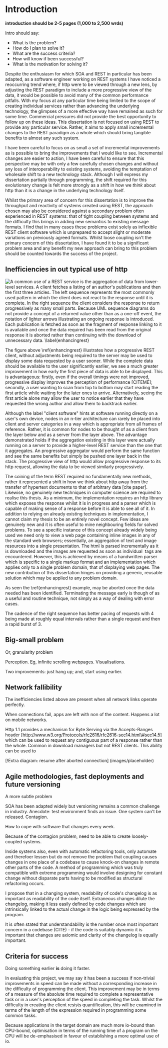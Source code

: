 Introduction
============

**introduction should be 2-5 pages (1,000 to 2,500 wrds)**

Intro should say:

-   What is the problem?
-   How do I plan to solve it?
-   What are the success criteria?
-   How will know if been successful?
-   What is the motivation for solving it?

Despite the enthusiasm for which SOA and REST in particular has been
adapted, as a software engineer working on REST systems I have noticed a
reoccurring trend where, if http were to be viewed through a new lens,
by adjusting the REST paradigm to include a more progressive view of the
data, it would be possible to avoid many of the common performance
pitfalls. With my focus at any particular time being limited to the
scope of creating individual services rather than advancing the
underlying technology, the glimpses of a more effective way have
remained as such for some time. Commercial pressures did not provide the
best opportunity to follow up on these ideas. This dissertation is not
focused on using REST to provide any particular service. Rather, it aims
to apply small incremental changes to the REST paradigm as a whole which
should bring tangible benefits to almost any such system.

I have been careful to focus on as small a set of incremental
improvements as is possible to bring the improvements that I would like
to see. Incremental changes are easier to action, I have been careful to
ensure that this perspective may be with only a few carefully chosen
changes and without any loss of interoperability to existing systems,
avoiding the temptation of wholesale shift to a new technology stack.
Although I will express my dissertation partially through programming,
the shift required for this evolutionary change is felt more strongly as
a shift in how we *think* about http than it is a change in the
underlying technology itself.

Whilst the primary area of concern for this dissertation is to improve
the throughput and reactivity of systems created using REST, the
approach chosen may also be considered against a secondary problem often
experienced in REST systems: that of tight coupling between systems and
the difficulty this brings in adding new semantics to existing message
formats. I find that in many cases these problems exist solely as
inflexible REST client software which is unprepared to accept slight or
moderate variations on previously agreed formats. Whilst loose coupling
isn't the primary concern of this dissertation, I have found it to be a
significant problem area and any benefit my new approach can bring to
this problem should be counted towards the success of the project.

Inefficiencies in out typical use of http
-----------------------------------------

![A common use of a REST service is the aggregation of data from
lower-level services. A client fetches a listing of an author's
publications and then the first three articles. The left sequence
represents the most commonly used pattern in which the client does not
react to the response until it is complete. In the right sequence the
client considers the response to return progressively as many small
parts. Because UML sequence diagrams do not provide a concept of a
returned value other than as a one-off event, the notation of lighter
arrows illustrating an ongoing response is introduced. Each publication
is fetched as soon as the fragment of response linking to it is
available and once the data required has been read from the original
response it is aborted rather than continuing with the download of
unnecessary data. \label{enhancingrest}](images/rest_timeline.png)

The figure above \ref{enhancingrest} illustrates how a progressive REST
client, without adjustments being required to the server may be used to
display some data requested by a user sooner. While the complete data
should be available to the user significantly earlier, we see a much
greater improvement in how early the first piece of data is able to be
displayed. This is advantageous: firstly, even if the overall timings
were not improved, progressive display improves the perception of
performance [CITEME]; secondly, a user wanting to scan from top to
bottom may start reading the first article while waiting for the later
ones to arrive. Alternatively, seeing the first article alone may allow
the user to notice earlier that they have requested the wrong author and
allow them to backtrack earlier.

Although the label "client software" hints at software running directly
on a user's own device, nodes in an n-tier architecture can rarely be
placed into client and server categories in a way which is appropriate
from all frames of reference. Rather, it is common for nodes to be
thought of as a client from the layer below and as a server from the
layer above. The advantage demonstrated holds if the aggregation
existing in this layer were actually running on a server to provide a
higher-level REST service than the one that it aggregates. An
progressive aggregator would perform the same function and see the same
benefits but simply be pushed one layer back in the stack. The
progressive view of http would allow progressive response to its http
request, allowing the data to be viewed similarly progressively.

The coining of the term REST required no fundamentally new methods,
rather it represented a shift in how we think about http away from the
transfer of hypertext documents to that of arbitrary data [cite paper].
Likewise, no genuinely new techniques in computer science are required
to realise this thesis. As a minimum, the implementation requires an
http library which exposes the response whilst it is in progress and a
parser which is capable of making sense of a response before it is able
to see all of it. In addition to relying on already existing techniques
in implementation, I cannot claim my thesis to be an entirely novel
concept. Few ideas are genuinely new and it is often useful to mine
neighbouring fields for solved problems. To see a specific instance of
this concept already widely being used we need only to view a web page
containing inline images in any of the standard web browsers;
essentially, an aggregation of text and image resources into a single
presentation. The html is parsed incrementally as it is downloaded and
the images are requested as soon as individual <img> tags are
encountered. However, this is achieved by means of a handwritten parser
which is specific to a single markup format and an implementation which
applies only to a single problem domain, that of displaying web pages.
The new contribution of this dissertation hinges on providing a generic,
reusable solution which may be applied to any problem domain.

As seen the \ref{enhancingrest} example, may be aborted once the data
needed has been identified. Terminating the message early is though of
as a useful and routine technique, not simply as a way of dealing with
error cases.

The cadence of the right sequence has better pacing of requests with 4
being made at roughly equal intervals rather than a single request and
then a rapid burst of 3.

Big-small problem
-----------------

Or, granularity problem

Perception. Eg, infinite scrolling webpages. Visualisations.

Two improvements: just hang up; and, start using earlier.

Network fallibility
-------------------

The inefficiencies listed above are present when all network links
operate perfectly.

When connections fail, apps are left with non of the content. Happens a
lot on mobile networks.

Http 1.1 provides a mechanism for Byte Serving via the Accepts-Ranges
header [http://www.w3.org/Protocols/rfc2616/rfc2616-sec14.html\#sec14.5]
which can be used to request any contiguous part of a response rather
than the whole. Common in download managers but not REST clients. This
ability can be used to

[!Extra diagram: resume after aborted connection] (images/placeholder)

Agile methodologies, fast deployments and future versioning
-----------------------------------------------------------

A more subtle problem

SOA has been adapted widely but versioning remains a common challenge in
industry. Anecdote: test environment finds an issue. One system can't be
released. Contagion.

How to cope with software that changes every week.

Because of the contagion problem, need to be able to create
loosely-coupled systems.

Inside systems also, even with automatic refactoring tools, only
automate and therefoer lessen but do not remove the problem that
coupling causes changes in one place of a codebase to cause knock-on
changes in remote other parts of the code. A method of programming which
was truly compatible with extreme programming would involve designing
for constant change without disparate parts having to be modified as
structural refactoring occurs.

I propose that in a changing system, readability of code's changelog is
as important as readability of the code itself. Extraneous changes
dilute the changelog, making it less easily defined by code changes
which are intrinsically linked to the actual change in the logic being
expressed by the program.

It is often stated that understandability is the number once most
important concern in a codebase (CITE) - if the code is suitably dynamic
it is important that changes are axiomic and clarity of the changelog is
equally important.

Criteria for success
--------------------

Doing something earlier **is** doing it faster.

In evaluating this project, we may say it has been a success if
non-trivial improvements in speed can be made without a corresponding
increase in the difficulty of programming the client. This improvement
may be in terms of a measure of the absolute time required to complete a
representative task or in a user's perception of the speed in completing
the task. Whilst the difficulty in creating the client resists
quantification, this will be examined in terms of the length of the
expression required in programming some common tasks.

Because applications in the target domain are much more io-bound than
CPU-bound, optimisation in terms of the running time of a program on the
CPU will be de-emphasised in favour of establishing a more optimal use
of io.
